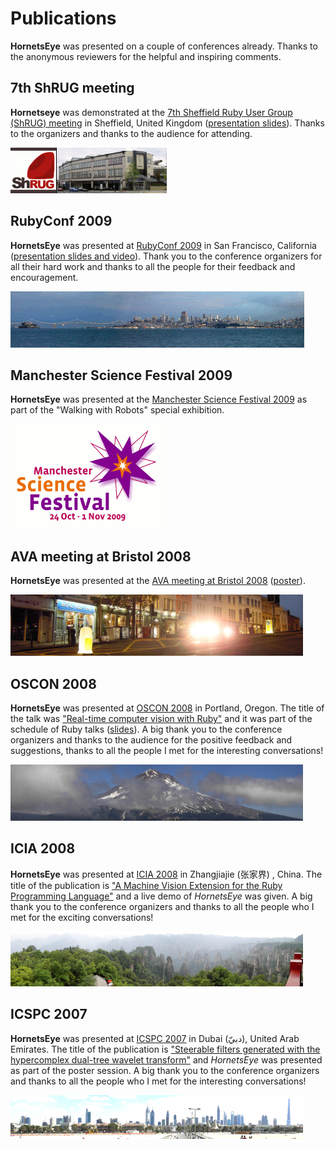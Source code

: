 Publications
============

**HornetsEye** was presented on a couple of conferences already. Thanks to the anonymous reviewers for the helpful and inspiring comments.

7th ShRUG meeting
-----------------

**Hornetseye** was demonstrated at the [7th Sheffield Ruby User Group (ShRUG) meeting](http://shrug.org/meetings/shrug-7/) in Sheffield, United Kingdom ([presentation slides](http://www.wedesoft.demon.co.uk/shrug7.html)). Thanks to the organizers and thanks to the audience for attending.

![7th ShRUG meeting](images/showroomshrug7.png)

RubyConf 2009
-------------

**HornetsEye** was presented at [RubyConf 2009](http://rubyconf.org/) in San Francisco, California ([presentation slides and video](http://www.wedesoft.demon.co.uk/rubyconf09video.html)). Thank you to the conference organizers for all their hard work and thanks to all the people for their feedback and encouragement.

![RubyConf 2009](images/sanfrancisco.png)

Manchester Science Festival 2009
--------------------------------

**HornetsEye** was presented at the [Manchester Science Festival 2009](http://www.manchestersciencefestival.com/) as part of the "Walking with Robots" special exhibition.

![Manchester Science Festival 2009](images/manchestersciencefestival.png)

AVA meeting at Bristol 2008
---------------------------

**HornetsEye** was presented at the [AVA meeting at Bristol 2008](http://hlsweb.dmu.ac.uk/ava/meetings/bristol2008.html) ([poster](http://vision.eng.shu.ac.uk/mmvlwiki/index.php/Image:AVA-Bristol-2008.jpg)).

![AVA meeting at Bristol 2008](images/avabristol.jpg)

OSCON 2008
----------

**HornetsEye** was presented at [OSCON 2008](http://en.oreilly.com/oscon2008/) in Portland, Oregon. The title of the talk was ["Real-time computer vision with Ruby"](http://en.oreilly.com/oscon2008/public/schedule/detail/2471) and it was part of the schedule of Ruby talks ([slides](http://assets.en.oreilly.com/1/event/12/Real-time%20Computer%20Vision%20with%20Ruby%20Presentation.pdf)). A big thank you to the conference organizers and thanks to the audience for the positive feedback and suggestions, thanks to all the people I met for the interesting conversations!

![OSCON 2008](images/mthood.jpg)

ICIA 2008
---------

**HornetsEye** was presented at [ICIA 2008](http://www.icia2008.org/) in Zhangjiajie (张家界) , China. The title of the publication is ["A Machine Vision Extension for the Ruby Programming Language"](http://shura.shu.ac.uk/952/) and a live demo of *HornetsEye* was given. A big thank you to the conference organizers and thanks to all the people who I met for the exciting conversations!

![ICIA2008](images/zhangjiajie.jpg)

ICSPC 2007
----------

**HornetsEye** was presented at [ICSPC 2007](http://www.icspc07.org/) in Dubai (دبيّ), United Arab Emirates. The title of the publication is ["Steerable filters generated with the hypercomplex dual-tree wavelet transform"](http://shura.shu.ac.uk/953/) and *HornetsEye* was presented as part of the poster session. A big thank you to the conference organizers and thanks to all the people who I met for the interesting conversations!

![ICSPC 2007](images/jumeira.jpg)

